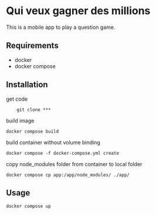 # Qui veux gagner des millions

This is a mobile app to play a question game.

## Requirements

- docker
- docker compose

## Installation

get code

        git clone ***

build image

    docker compose build

build container without volume binding

    docker compose -f docker-compose.yml create

copy node_modules folder from container to local folder

    docker compose cp app:/app/node_modules/ ./app/

## Usage

    docker compose up